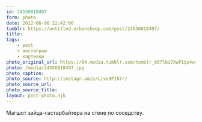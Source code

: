 ```yaml
---
id: 24550810497
form: photo
date: 2012-06-06 22:42:00
tumblr: https://untitled.urbansheep.com/post/24550810497/
title:
tags:
    - post
    - инстаграм
    - картинки
photo_original_url: https://64.media.tumblr.com/tumblr_m57lbi7XwP1qz4wzio1_640.jpg
photo: /media/24550810497.jpg
photo_caption: 
photo_source: http://instagr.am/p/Livo9PIN7r/
photo_source_url:
photo_source_title:
layout: post-photo.njk
---
```


<p>Магшот зайца-гастарбайтера на стене по соседству.</p>
